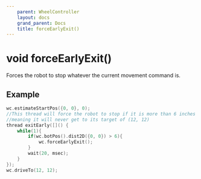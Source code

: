 ```yaml
---
    parent: WheelController
    layout: docs
    grand_parent: Docs
    title: forceEarlyExit()
---
```

# void forceEarlyExit()
Forces the robot to stop whatever the current movement command is. 

## Example
```cpp
wc.estimateStartPos({0, 0}, 0);
//This thread will force the robot to stop if it is more than 6 inches away from the origin, 
//meaning it will never get to its target of (12, 12)
thread exitEarly([]() {
    while(1){
        if(wc.botPos().dist2D({0, 0}) > 6){
            wc.forceEarlyExit();
        }
        wait(20, msec);
    }
});
wc.driveTo(12, 12);
```